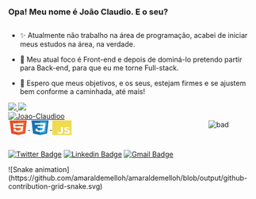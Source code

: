 ### Opa! Meu nome é João Claudio. E o seu?

##
<link rel="stylesheet" href="https://cdn.jsdelivr.net/gh/devicons/devicon@v2.13.0/devicon.min.css">
<ul>
  <li>
    <p>
      ✨ Atualmente não trabalho na área de programação, acabei de iniciar meus estudos na área, na verdade.
    </p>
  </li>
  <li>
    <p>
      📖 Meu atual foco é Front-end e depois de dominá-lo pretendo partir para Back-end, para que eu me torne Full-stack.
    </p>
  </li>
  <li>
    <p>
      🍃 Espero que meus objetivos, e os seus, estejam firmes e se ajustem bem conforme a caminhada, até mais!
    </p>
   </li>
 </ul>
 <div>
  <a href="https://github.com/Joao-Claudioo">
  <img height="140em" src="https://github-readme-stats.vercel.app/api?username=Joao-Claudioo&show_icons=true&theme=default&include_all_commits=true&count_private=true"/>
  <img height="140em" src="https://github-readme-stats.vercel.app/api/top-langs/?username=Joao-Claudioo&layout=compact&langs_count=7&theme=default"/>
    </div>
  <div>
  <img src="https://komarev.com/ghpvc/?username=Joao-Claudioo&color=green" alt="Joao-Claudioo"/>
</div>
  <div>
  <img align="center" alt="Hen-HTML" height="30" width="40" src="https://raw.githubusercontent.com/devicons/devicon/master/icons/html5/html5-original.svg">
  <img align="center" alt="Hen-CSS" height="30" width="40" src="https://raw.githubusercontent.com/devicons/devicon/master/icons/css3/css3-original.svg">
  <img align="center" alt="Hen-Js" height="30" width="40" src="https://raw.githubusercontent.com/devicons/devicon/master/icons/javascript/javascript-plain.svg">
  <img align="right" alt="bad" width="100px" src="https://cdn.discordapp.com/attachments/877043925649604631/877695275857231932/5k1ngw.gif">
</div>
  
##
  
[![Twitter Badge](https://img.shields.io/badge/-@Joao_oOtaku-6633cc?style=flat-square&labelColor=6633cc&logo=twitter&logoColor=white&link=https://twitter.com/Joao_oOtaku)](https://twitter.com/Joao_oOtaku) 
[![Linkedin Badge](https://img.shields.io/badge/-Joao%20Claudio-6633cc?style=flat-square&logo=Linkedin&logoColor=white&link=https://www.linkedin.com/in/jo%C3%A3o-claudio-5a474516b/)](https://www.linkedin.com/in/jo%C3%A3o-claudio-5a474516b/) 
[![Gmail Badge](https://img.shields.io/badge/-joao10claudo@gmail.com-6633cc?style=flat-square&logo=Gmail&logoColor=white&link=mailto:joao10claudo@gmail.com)](mailto:joao10claudo@gmail.com)
 <div>
![Snake animation](https://github.com/amaraldemelloh/amaraldemelloh/blob/output/github-contribution-grid-snake.svg)
</div>
